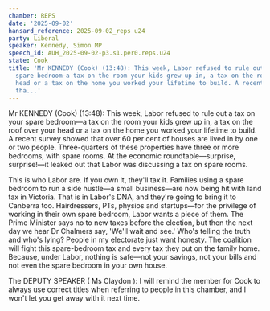 ```yaml
---
chamber: REPS
date: '2025-09-02'
hansard_reference: 2025-09-02_reps u24
party: Liberal
speaker: Kennedy, Simon MP
speech_id: AUH_2025-09-02-p3.s1.per0.reps.u24
state: Cook
title: 'Mr KENNEDY (Cook) (13:48): This week, Labor refused to rule out a tax on your
  spare bedroom—a tax on the room your kids grew up in, a tax on the roof over your
  head or a tax on the home you worked your lifetime to build. A recent survey showed
  tha...'
---
```


Mr KENNEDY (Cook) (13:48): This week, Labor refused to rule out a tax on your spare bedroom—a tax on the room your kids grew up in, a tax on the roof over your head or a tax on the home you worked your lifetime to build. A recent survey showed that over 60 per cent of houses are lived in by one or two people. Three-quarters of these properties have three or more bedrooms, with spare rooms. At the economic roundtable—surprise, surprise!—it leaked out that Labor was discussing a tax on spare rooms.

This is who Labor are. If you own it, they'll tax it. Families using a spare bedroom to run a side hustle—a small business—are now being hit with land tax in Victoria. That is in Labor's DNA, and they're going to bring it to Canberra too. Hairdressers, PTs, physios and startups—for the privilege of working in their own spare bedroom, Labor wants a piece of them. The Prime Minister says no to new taxes before the election, but then the next day we hear Dr Chalmers say, 'We'll wait and see.' Who's telling the truth and who's lying? People in my electorate just want honesty. The coalition will fight this spare-bedroom tax and every tax they put on the family home. Because, under Labor, nothing is safe—not your savings, not your bills and not even the spare bedroom in your own house.

The DEPUTY SPEAKER ( Ms Claydon ): I will remind the member for Cook to always use correct titles when referring to people in this chamber, and I won't let you get away with it next time.